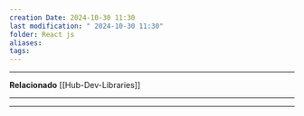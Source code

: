 ```yaml
---
creation Date: 2024-10-30 11:30
last modification: " 2024-10-30 11:30"
folder: React js
aliases: 
tags:
---
```

___
**Relacionado**
[[Hub-Dev-Libraries]]

___

___
